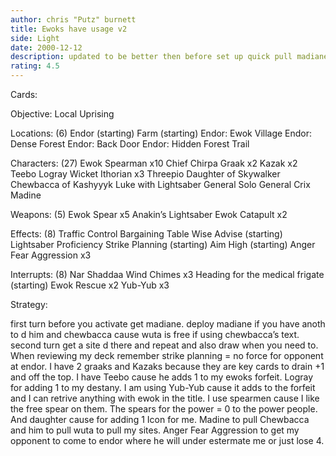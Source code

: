 ```yaml
---
author: chris "Putz" burnett
title: Ewoks have usage v2
side: Light
date: 2000-12-12
description: updated to be better then before set up quick pull madiane
rating: 4.5
---
```

Cards: 

Objective:
Local Uprising

Locations: (6)
Endor (starting)
Farm (starting)
Endor: Ewok Village
Endor: Dense Forest
Endor: Back Door
Endor: Hidden Forest Trail

Characters: (27)
Ewok Spearman x10
Chief Chirpa
Graak x2
Kazak x2
Teebo
Logray
Wicket
Ithorian x3
Threepio
Daughter of Skywalker
Chewbacca of Kashyyyk
Luke with Lightsaber
General Solo
General Crix Madine

Weapons: (5)
Ewok Spear x5
Anakin&#8217;s Lightsaber
Ewok Catapult x2

Effects: (8)
Traffic Control
Bargaining Table
Wise Advise (starting)
Lightsaber Proficiency
Strike Planning (starting)
Aim High (starting)
Anger Fear Aggression x3

Interrupts: (8)
Nar Shaddaa Wind Chimes x3
Heading for the medical frigate (starting)
Ewok Rescue x2
Yub-Yub x3 

Strategy: 

first turn before you activate get madiane. deploy madiane if you have anoth to d him and chewbacca cause wuta is free if using chewbacca’s text. second turn get a site d there and repeat and also draw when you need to. When reviewing my deck remember strike planning = no force for opponent at endor. I have 2 graaks and Kazaks because they are key cards to drain +1 and off the top. I have Teebo cause he adds 1 to my ewoks forfeit. Logray for adding 1 to my destany. I am using Yub-Yub cause it adds to the forfeit and I can retrive anything with ewok in the title. I use spearmen cause I like the free spear on them. The spears for the power = 0 to the power people. And daughter cause for adding 1 Icon for me. Madine to pull Chewbacca and him to pull wuta to pull my sites. Anger Fear Aggression to get my opponent to come to endor where he will under estermate me or just lose 4.
